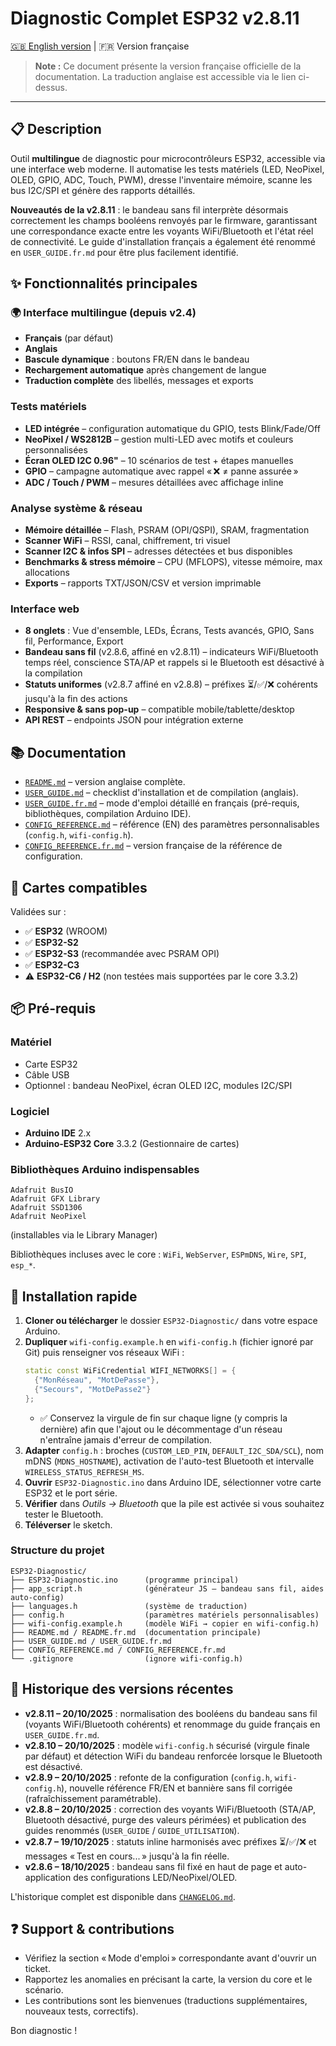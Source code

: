 <!--
Disponible en plusieurs langues :
- Français : README.fr.md
- English: README.md
-->
# Diagnostic Complet ESP32 v2.8.11

[🇬🇧 English version](README.md) | 🇫🇷 Version française

> **Note :** Ce document présente la version française officielle de la documentation. La traduction anglaise est accessible via le lien ci-dessus.

---

## 📋 Description

Outil **multilingue** de diagnostic pour microcontrôleurs ESP32, accessible via une interface web moderne. Il automatise les tests matériels (LED, NeoPixel, OLED, GPIO, ADC, Touch, PWM), dresse l'inventaire mémoire, scanne les bus I2C/SPI et génère des rapports détaillés.

**Nouveautés de la v2.8.11** : le bandeau sans fil interprète désormais correctement les champs booléens renvoyés par le firmware, garantissant une correspondance exacte entre les voyants WiFi/Bluetooth et l'état réel de connectivité. Le guide d'installation français a également été renommé en `USER_GUIDE.fr.md` pour être plus facilement identifié.

## ✨ Fonctionnalités principales

### 🌍 Interface multilingue (depuis v2.4)
- **Français** (par défaut)
- **Anglais**
- **Bascule dynamique** : boutons FR/EN dans le bandeau
- **Rechargement automatique** après changement de langue
- **Traduction complète** des libellés, messages et exports

### Tests matériels
- **LED intégrée** – configuration automatique du GPIO, tests Blink/Fade/Off
- **NeoPixel / WS2812B** – gestion multi-LED avec motifs et couleurs personnalisées
- **Écran OLED I2C 0.96"** – 10 scénarios de test + étapes manuelles
- **GPIO** – campagne automatique avec rappel « ❌ ≠ panne assurée »
- **ADC / Touch / PWM** – mesures détaillées avec affichage inline

### Analyse système & réseau
- **Mémoire détaillée** – Flash, PSRAM (OPI/QSPI), SRAM, fragmentation
- **Scanner WiFi** – RSSI, canal, chiffrement, tri visuel
- **Scanner I2C & infos SPI** – adresses détectées et bus disponibles
- **Benchmarks & stress mémoire** – CPU (MFLOPS), vitesse mémoire, max allocations
- **Exports** – rapports TXT/JSON/CSV et version imprimable

### Interface web
- **8 onglets** : Vue d'ensemble, LEDs, Écrans, Tests avancés, GPIO, Sans fil, Performance, Export
- **Bandeau sans fil** (v2.8.6, affiné en v2.8.11) – indicateurs WiFi/Bluetooth temps réel, conscience STA/AP et rappels si le Bluetooth est désactivé à la compilation
- **Statuts uniformes** (v2.8.7 affiné en v2.8.8) – préfixes ⏳/✅/❌ cohérents jusqu'à la fin des actions
- **Responsive & sans pop-up** – compatible mobile/tablette/desktop
- **API REST** – endpoints JSON pour intégration externe

## 📚 Documentation

- [`README.md`](README.md) – version anglaise complète.
- [`USER_GUIDE.md`](USER_GUIDE.md) – checklist d'installation et de compilation (anglais).
- [`USER_GUIDE.fr.md`](USER_GUIDE.fr.md) – mode d'emploi détaillé en français (pré-requis, bibliothèques, compilation Arduino IDE).
- [`CONFIG_REFERENCE.md`](CONFIG_REFERENCE.md) – référence (EN) des paramètres personnalisables (`config.h`, `wifi-config.h`).
- [`CONFIG_REFERENCE.fr.md`](CONFIG_REFERENCE.fr.md) – version française de la référence de configuration.

## 🎯 Cartes compatibles

Validées sur :
- ✅ **ESP32** (WROOM)
- ✅ **ESP32-S2**
- ✅ **ESP32-S3** (recommandée avec PSRAM OPI)
- ✅ **ESP32-C3**
- ⚠️ **ESP32-C6 / H2** (non testées mais supportées par le core 3.3.2)

## 📦 Pré-requis

### Matériel
- Carte ESP32
- Câble USB
- Optionnel : bandeau NeoPixel, écran OLED I2C, modules I2C/SPI

### Logiciel
- **Arduino IDE** 2.x
- **Arduino-ESP32 Core** 3.3.2 (Gestionnaire de cartes)

### Bibliothèques Arduino indispensables
```
Adafruit BusIO
Adafruit GFX Library
Adafruit SSD1306
Adafruit NeoPixel
```
(installables via le Library Manager)

Bibliothèques incluses avec le core : `WiFi`, `WebServer`, `ESPmDNS`, `Wire`, `SPI`, `esp_*`.

## 🚀 Installation rapide

1. **Cloner ou télécharger** le dossier `ESP32-Diagnostic/` dans votre espace Arduino.
2. **Dupliquer** `wifi-config.example.h` en `wifi-config.h` (fichier ignoré par Git) puis renseigner vos réseaux WiFi :
   ```cpp
   static const WiFiCredential WIFI_NETWORKS[] = {
     {"MonRéseau", "MotDePasse"},
     {"Secours", "MotDePasse2"}
   };
   ```
   - ✅ Conservez la virgule de fin sur chaque ligne (y compris la dernière) afin que l'ajout ou le décommentage d'un réseau n'entraîne jamais d'erreur de compilation.
3. **Adapter** `config.h` : broches (`CUSTOM_LED_PIN`, `DEFAULT_I2C_SDA/SCL`), nom mDNS (`MDNS_HOSTNAME`), activation de l'auto-test Bluetooth et intervalle `WIRELESS_STATUS_REFRESH_MS`.
4. **Ouvrir** `ESP32-Diagnostic.ino` dans Arduino IDE, sélectionner votre carte ESP32 et le port série.
5. **Vérifier** dans *Outils → Bluetooth* que la pile est activée si vous souhaitez tester le Bluetooth.
6. **Téléverser** le sketch.

### Structure du projet
```
ESP32-Diagnostic/
├── ESP32-Diagnostic.ino      (programme principal)
├── app_script.h              (générateur JS – bandeau sans fil, aides auto-config)
├── languages.h               (système de traduction)
├── config.h                  (paramètres matériels personnalisables)
├── wifi-config.example.h     (modèle WiFi → copier en wifi-config.h)
├── README.md / README.fr.md  (documentation principale)
├── USER_GUIDE.md / USER_GUIDE.fr.md
├── CONFIG_REFERENCE.md / CONFIG_REFERENCE.fr.md
└── .gitignore                (ignore wifi-config.h)
```

## 🔄 Historique des versions récentes

- **v2.8.11 – 20/10/2025** : normalisation des booléens du bandeau sans fil (voyants WiFi/Bluetooth cohérents) et renommage du guide français en `USER_GUIDE.fr.md`.
- **v2.8.10 – 20/10/2025** : modèle `wifi-config.h` sécurisé (virgule finale par défaut) et détection WiFi du bandeau renforcée lorsque le Bluetooth est désactivé.
- **v2.8.9 – 20/10/2025** : refonte de la configuration (`config.h`, `wifi-config.h`), nouvelle référence FR/EN et bannière sans fil corrigée (rafraîchissement paramétrable).
- **v2.8.8 – 20/10/2025** : correction des voyants WiFi/Bluetooth (STA/AP, Bluetooth désactivé, purge des valeurs périmées) et publication des guides renommés (`USER_GUIDE` / `GUIDE_UTILISATION`).
- **v2.8.7 – 19/10/2025** : statuts inline harmonisés avec préfixes ⏳/✅/❌ et messages « Test en cours... » jusqu'à la fin réelle.
- **v2.8.6 – 18/10/2025** : bandeau sans fil fixé en haut de page et auto-application des configurations LED/NeoPixel/OLED.

L'historique complet est disponible dans [`CHANGELOG.md`](CHANGELOG.md).

## ❓ Support & contributions

- Vérifiez la section « Mode d'emploi » correspondante avant d'ouvrir un ticket.
- Rapportez les anomalies en précisant la carte, la version du core et le scénario.
- Les contributions sont les bienvenues (traductions supplémentaires, nouveaux tests, correctifs).

Bon diagnostic !
